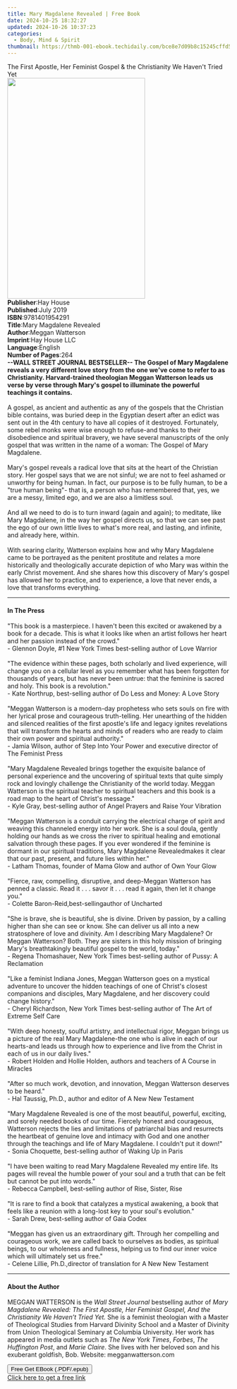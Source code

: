 ```yaml
---
title: Mary Magdalene Revealed | Free Book
date: 2024-10-25 18:32:27
updated: 2024-10-26 10:37:23
categories:
  - Body, Mind & Spirit
thumbnail: https://thmb-001-ebook.techidaily.com/bce8e7d09b8c15245cffd5991c11a027502ca5dc7776448db431691dd8fcfd98.jpg
---
```

<main id="book-container">
  <div class="flex flex-col">
    <div class="book-brief flex-1 py-6 px-4 sm:p-6 md:py-10 md:px-8">
      <!-- brief-->
      <div class="book-brief-main">
        The First Apostle, Her Feminist Gospel & the Christianity We Haven't
        Tried Yet
      </div>
    </div>
    <div
      class="book-meta-info flex-1 grid gap-4 col-start-1 col-end-3 row-start-1 sm:mb-6 sm:grid-cols-4 lg:gap-6 lg:col-start-2 lg:row-end-6 lg:row-span-6 lg:mb-0"
    >
      <div
        class="book-meta-info-left place-content-center mt-4 p-4 text-sm leading-6 col-start-2 col-span-2 dark:text-slate-400"
      >
        <img
          class="w-full h-500 object-cover rounded-lg sm:h-255 sm:col-span-2 lg:col-span-full"
          src="https://img-001-ebook.techidaily.com/e95b13659e647f23b7478b5aadbf3a3f6eb71f5b2c6c4bfb2b673c3ff0c874e5.jpg"
          alt=""
          width="312"
          height="500"
        />
      </div>
      <div
        class="book-meta-info-right mt-2 col-start-1 row-start-2 col-span-3 self-center"
      >
        <!-- meta data  -->
        <div class="flex flex-col px-4 md:px-8">
          <div class="flex-1">
            <strong>Publisher</strong>:<span class="px-2">Hay House</span>
          </div>
          <div class="flex-1">
            <strong>Published</strong>:<span class="px-2">July 2019</span>
          </div>
          <div class="flex-1">
            <strong>ISBN</strong>:<span class="px-2">9781401954291</span>
          </div>
          <div class="flex-1">
            <strong>Title</strong>:<span class="px-2"
              >Mary Magdalene Revealed</span
            >
          </div>
          <div class="flex-1">
            <strong>Author</strong>:<span class="px-2">Meggan Watterson</span>
          </div>
          <div class="flex-1">
            <strong>Imprint</strong>:<span class="px-2">Hay House LLC</span>
          </div>
          <div class="flex-1">
            <strong>Language</strong>:<span class="px-2">English</span>
          </div>
          <div class="flex-1">
            <strong>Number of Pages</strong>:<span class="px-2">264</span>
          </div>
        </div>
      </div>
    </div>
    <div class="book-description flex-1 py-6 px-4 sm:p-6 md:py-10 md:px-8">
      <div class="book-description-main">
        <div accordion-content="" id="description">
          <b
            >--WALL STREET JOURNAL BESTSELLER-- The Gospel of Mary Magdalene
            reveals a very different love story from the one we've come to refer
            to as Christianity. Harvard-trained theologian Meggan Watterson
            leads us verse by verse through Mary's gospel to illuminate the
            powerful teachings it contains.</b
          ><br /><br />A gospel, as ancient and authentic as any of the gospels
          that the Christian bible contains, was buried deep in the Egyptian
          desert after an edict was sent out in the 4th century to have all
          copies of it destroyed. Fortunately, some rebel monks were wise enough
          to refuse-and thanks to their disobedience and spiritual bravery, we
          have several manuscripts of the only gospel that was written in the
          name of a woman: The Gospel of Mary Magdalene.<br /><br />Mary's
          gospel reveals a radical love that sits at the heart of the Christian
          story. Her gospel says that we are not sinful; we are not to feel
          ashamed or unworthy for being human. In fact, our purpose is to be
          fully human, to be a "true human being"- that is, a person who has
          remembered that, yes, we are a messy, limited ego, and we are also a
          limitless soul. <br /><br />And all we need to do is to turn inward
          (again and again); to meditate, like Mary Magdalene, in the way her
          gospel directs us, so that we can see past the ego of our own little
          lives to what's more real, and lasting, and infinite, and already
          here, within. <br /><br />With searing clarity, Watterson explains how
          and why Mary Magdalene came to be portrayed as the penitent prostitute
          and relates a more historically and theologically accurate depiction
          of who Mary was within the early Christ movement. And she shares how
          this discovery of Mary's gospel has allowed her to practice, and to
          experience, a love that never ends, a love that transforms everything.
        </div>
        <div class="accordion-fader"></div>
      </div>
    </div>
    <div class="book-excerpts flex-1 py-6 px-4 sm:p-6 md:py-10 md:px-8">
      <!-- excerpts-->
      <div class="book-excerpts-main">
        <hr />
        <h4 class="placeholder placeholder-heading">
          <span>In The Press</span>
        </h4>
        <p>
          "This book is a masterpiece. I haven't been this excited or awakened
          by a book for a decade. This is what it looks like when an artist
          follows her heart and her passion instead of the crowd."<br />-
          Glennon Doyle, #1 New York Times best-selling author of Love
          Warrior<br /><br />"The evidence within these pages, both scholarly
          and lived experience, will change you on a cellular level as you
          remember what has been forgotten for thousands of years, but has never
          been untrue: that the feminine is sacred and holy. This book is a
          revolution."<br />- Kate Northrup, best-selling author of Do Less and
          Money: A Love Story&nbsp;<br /><br />"Meggan Watterson is a modern-day
          prophetess who sets souls on fire with her lyrical prose and
          courageous truth-telling. Her unearthing of the hidden and silenced
          realities of the first apostle's life and legacy ignites revelations
          that will transform the hearts and minds of readers who are ready to
          claim their own power and spiritual authority."<br />- Jamia Wilson,
          author of Step Into Your Power and executive director of The Feminist
          Press<br /><br />"Mary Magdalene Revealed brings together the
          exquisite balance of personal experience and the uncovering of
          spiritual texts that quite simply rock and lovingly challenge the
          Christianity of the world today. Meggan Watterson is the spiritual
          teacher to spiritual teachers and this book is a road map to the heart
          of Christ's message."<br />- Kyle Gray, best-selling author of Angel
          Prayers and Raise Your Vibration<br /><br />"Meggan Watterson is a
          conduit carrying the electrical charge of spirit and weaving this
          channeled energy into her work. She is a soul doula, gently holding
          our hands as we cross the river to spiritual healing and emotional
          salvation through these pages. If you ever wondered if the feminine is
          dormant in our spiritual traditions, Mary Magdalene Revealedmakes it
          clear that our past, present, and future lies within her."<br />-
          Latham Thomas, founder of Mama Glow and author of Own Your Glow<br /><br />"Fierce,
          raw, compelling, disruptive, and deep-Meggan Watterson has penned a
          classic. Read it . . . savor it . . . read it again, then let it
          change you."<br />- Colette Baron-Reid,best-sellingauthor of
          Uncharted<br /><br />"She is brave, she is beautiful, she is divine.
          Driven by passion, by a calling higher than she can see or know. She
          can deliver us all into a new stratosphere of love and divinity. Am I
          describing Mary Magdalene? Or Meggan Watterson? Both. They are sisters
          in this holy mission of bringing Mary's breathtakingly beautiful
          gospel to the world, today."<br />- Regena Thomashauer, New York Times
          best-selling author of Pussy: A Reclamation<br /><br />"Like a
          feminist Indiana Jones, Meggan Watterson goes on a mystical adventure
          to uncover the hidden teachings of one of Christ's closest companions
          and disciples, Mary Magdalene, and her discovery could change
          history."<br />- Cheryl Richardson, New York Times best-selling author
          of The Art of Extreme Self Care<br /><br />"With deep honesty, soulful
          artistry, and intellectual rigor, Meggan brings us a picture of the
          real Mary Magdalene-the one who is alive in each of our hearts-and
          leads us through how to experience and live from the Christ in each of
          us in our daily lives."<br />- Robert Holden and Hollie Holden,
          authors and teachers of A Course in Miracles<br /><br />"After so much
          work, devotion, and innovation, Meggan Watterson deserves to be
          heard."<br />- Hal Taussig, Ph.D., author and editor of A New New
          Testament<br /><br />"Mary Magdalene Revealed is one of the most
          beautiful, powerful, exciting, and sorely needed books of our time.
          Fiercely honest and courageous, Watterson rejects the lies and
          limitations of patriarchal bias and resurrects the heartbeat of
          genuine love and intimacy with God and one another through the
          teachings and life of Mary Magdalene. I couldn't put it down!"<br />-
          Sonia Choquette, best-selling author of Waking Up in Paris<br /><br />"I
          have been waiting to read Mary Magdalene Revealed my entire life. Its
          pages will reveal the humble power of your soul and a truth that can
          be felt but cannot be put into words."<br />- Rebecca Campbell,
          best-selling author of Rise, Sister, Rise<br /><br />"It is rare to
          find a book that catalyzes a mystical awakening, a book that feels
          like a reunion with a long-lost key to your soul's evolution."<br />-
          Sarah Drew, best-selling author of Gaia Codex<br /><br />"Meggan has
          given us an extraordinary gift. Through her compelling and courageous
          work, we are called back to ourselves as bodies, as spiritual beings,
          to our wholeness and fullness, helping us to find our inner voice
          which will ultimately set us free."<br />- Celene Lillie,
          Ph.D.,director of translation for A New New Testament
        </p>
      </div>
    </div>
    <div class="book-about-author flex-1 py-6 px-4 sm:p-6 md:py-10 md:px-8">
      <!-- about author-->
      <div class="book-main-author-main">
        <hr />
        <h4 class="placeholder placeholder-heading">
          <span>About the Author</span>
        </h4>
        <p>
          MEGGAN&nbsp;WATTERSON is the<i>&nbsp;Wall Street Journal</i
          >&nbsp;bestselling author of&nbsp;<i
            >Mary Magdalene Revealed: The First Apostle, Her Feminist Gospel,
            And the Christianity We Haven’t Tried Yet.&nbsp;</i
          >She is a feminist theologian with a Master of Theological Studies
          from Harvard Divinity School and a Master of Divinity from Union
          Theological Seminary at Columbia University. Her work has appeared in
          media outlets such as&nbsp;<i>The New York Times</i
          >,&nbsp;<i>Forbes</i>,&nbsp;<i>The Huffington Post</i>, and&nbsp;<i
            >Marie Claire</i
          >. She lives with her beloved son and his exuberant goldfish,
          Bob.&nbsp;Website: megganwatterson.com
        </p>
      </div>
    </div>
    <div class="book-free-get flex-1 py-6 px-4 sm:p-6 md:py-10 md:px-8">
      <button
        id="btn-free-get"
        class="bg-blue-500 hover:bg-blue-700 text-white font-bold py-2 px-4 rounded"
      >
        Free Get EBook (.PDF/.epub)
      </button>
      <div id="countdown-display" class="px-2 text-lg mt-2"></div>
      <a
        id="free-link"
        class="hidden bg-blue-500 hover:bg-blue-700 text-white font-bold py-2 px-4 rounded"
        href="https://www.ebooks.com/en-us/book/209635882/mary-magdalene-revealed/meggan-watterson/"
        target="_blank"
        >Click here to get a free link</a
      >
    </div>
    <script>
      let countdownTime = 0;
      let countdownInterval = null;
      document
        .getElementById('btn-free-get')
        .addEventListener('click', startCountdown);
      function startCountdown() {
        countdownTime = new Date().getTime() + 60000 * 3;
        countdownInterval = setInterval(updateCountdown, 1000);
        document.getElementById('btn-free-get').disabled = true;
        document
          .getElementById('btn-free-get')
          .classList.add('bg-gray-500', 'cursor-not-allowed');
      }
      function updateCountdown() {
        let currentTime = new Date().getTime();
        let timeLeft = countdownTime - currentTime;
        let secondsLeft = Math.floor(timeLeft / 1000);
        document.getElementById('countdown-display').innerHTML =
          `Remaining time: ${secondsLeft} seconds.`;
        if (secondsLeft <= 0) {
          clearInterval(countdownInterval);
          document.getElementById('btn-free-get').classList.add('hidden');
          document.getElementById('free-link').classList.remove('hidden');
          document.getElementById('countdown-display').innerHTML = '';
        }
      }
    </script>
  </div>
</main>
